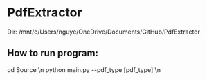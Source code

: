 # PdfExtractor

Dir: /mnt/c/Users/nguye/OneDrive/Documents/GitHub/PdfExtractor

## How to run program:

cd Source \n
python main.py --pdf_type [pdf_type] \n

